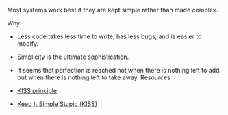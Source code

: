 Most systems work best if they are kept simple rather than made complex.

Why

-   Less code takes less time to write, has less bugs, and is easier to modify.
-   Simplicity is the ultimate sophistication.
-   It seems that perfection is reached not when there is nothing left to add, but when there is nothing left to take away.
Resources

-   [KISS principle](https://en.wikipedia.org/wiki/KISS_principle)
-   [Keep It Simple Stupid (KISS)](http://principles-wiki.net/principles:keep_it_simple_stupid)